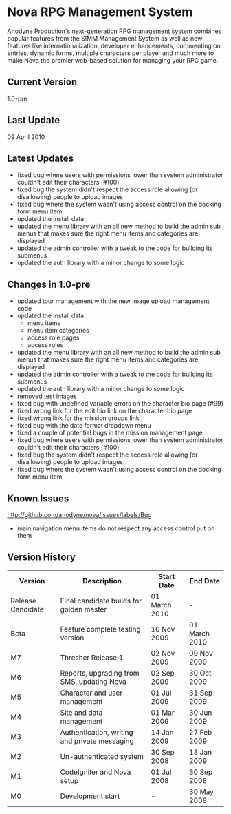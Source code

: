 Nova RPG Management System
==========================
Anodyne Production's next-generation RPG management system combines popular features from the SIMM Management System as well as new features like internationalization, developer enhancements, commenting on entries, dynamic forms, multiple characters per player and much more to make Nova the premier web-based solution for managing your RPG game.

Current Version
---------------
1.0-pre

Last Update
-----------
09 April 2010

Latest Updates
--------------
* fixed bug where users with permissions lower than system administrator couldn't edit their characters (#100)
* fixed bug the system didn't respect the access role allowing (or disallowing) people to upload images
* fixed bug where the system wasn't using access control on the docking form menu item
* updated the install data
* updated the menu library with an all new method to build the admin sub menus that makes sure the right menu items and categories are displayed
* updated the admin controller with a tweak to the code for building its submenus
* updated the auth library with a minor change to some logic

Changes in 1.0-pre
------------------
* updated tour management with the new image upload management code
* updated the install data
    * menu items
    * menu item categories
    * access role pages
    * access roles
* updated the menu library with an all new method to build the admin sub menus that makes sure the right menu items and categories are displayed
* updated the admin controller with a tweak to the code for building its submenus
* updated the auth library with a minor change to some logic
* removed test images
* fixed bug with undefined variable errors on the character bio page (#99)
* fixed wrong link for the edit bio link on the character bio page
* fixed wrong link for the mission groups link
* fixed bug with the date format dropdown menu
* fixed a couple of potential bugs in the mission management page
* fixed bug where users with permissions lower than system administrator couldn't edit their characters (#100)
* fixed bug the system didn't respect the access role allowing (or disallowing) people to upload images
* fixed bug where the system wasn't using access control on the docking form menu item

Known Issues
------------
http://github.com/anodyne/nova/issues/labels/Bug

* main navigation menu items do not respect any access control put on them

Version History
---------------
<table>
	<tr>
		<th>Version</th><th>Description</th><th>Start Date</th><th>End Date</th>
	</tr>
	<tr>
		<td>Release Candidate</td><td>Final candidate builds for golden master</td><td>01 March 2010</td><td>-</td>
	</tr>
	<tr>
		<td>Beta</td><td>Feature complete testing version</td><td>10 Nov 2009</td><td>01 March 2010</td>
	</tr>
	<tr>
		<td>M7</td><td>Thresher Release 1</td><td>02 Nov 2009</td><td>09 Nov 2009</td>
	</tr>
	<tr>
		<td>M6</td><td>Reports, upgrading from SMS, updating Nova</td><td>02 Sep 2009</td><td>30 Oct 2009</td>
	</tr>
	<tr>
		<td>M5</td><td>Character and user management</td><td>01 Jul 2009</td><td>31 Sep 2009</td>
	</tr>
	<tr>
		<td>M4</td><td>Site and data management</td><td>01 Mar 2009</td><td>30 Jun 2009</td>
	</tr>
	<tr>
		<td>M3</td><td>Authentication, writing and private messaging</td><td>14 Jan 2009</td><td>27 Feb 2009</td>
	</tr>
	<tr>
		<td>M2</td><td>Un-authenticated system</td><td>30 Sep 2008</td><td>13 Jan 2009</td>
	</tr>
	<tr>
		<td>M1</td><td>CodeIgniter and Nova setup</td><td>01 Jul 2008</td><td>30 Sep 2008</td>
	</tr>
	<tr>
		<td>M0</td><td>Development start</td><td>-</td><td>30 May 2008</td>
	</tr>
</table>